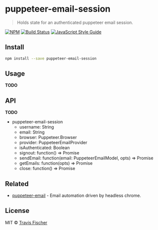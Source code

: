 # puppeteer-email-session

> Holds state for an authenticated puppeteer email session.

[![NPM](https://img.shields.io/npm/v/puppeteer-email-session.svg)](https://www.npmjs.com/package/puppeteer-email-session) [![Build Status](https://travis-ci.com/transitive-bullshit/puppeteer-email.svg?branch=master)](https://travis-ci.com/transitive-bullshit/puppeteer-email) [![JavaScript Style Guide](https://img.shields.io/badge/code_style-standard-brightgreen.svg)](https://standardjs.com)


## Install

```bash
npm install --save puppeteer-email-session
```


## Usage

**TODO**


## API

**TODO**

- puppeteer-email-session
  - username: String
  - email: String
  - browser: Puppeteer.Browser
  - provider: PuppeteerEmailProvider
  - isAuthenticated: Boolean
  - signout: function() => Promise
  - sendEmail: function(email: PuppeteerEmailModel, opts) => Promise
  - getEmails: function(opts) => Promise
  - close: function() => Promise


## Related

- [puppeteer-email](https://github.com/transitive-bullshit/puppeteer-email) - Email automation driven by headless chrome.


## License

MIT © [Travis Fischer](https://github.com/transitive-bullshit)
